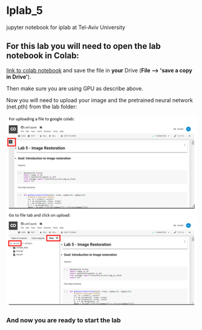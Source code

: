 # Iplab_5
jupyter notebook for iplab at Tel-Aviv University 

## For this lab you will need to open the lab notebook in Colab:
[link to colab notebook]('https://colab.research.google.com/github/ophir91/Iplab_5/blob/master/Lab5.ipynb')
and save the file in __your__ Drive (__File --> 'save a copy in Drive'__).

Then make sure you are using GPU as describe above.

Now you will need to upload your image and the pretrained neural network (net.pth) from the lab folder:

![upload file image](upload_file_to_colab.png)

### __And now you are ready to start the lab__

